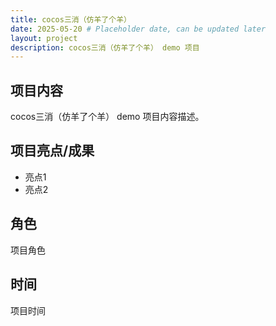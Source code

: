 ```yaml
---
title: cocos三消（仿羊了个羊）
date: 2025-05-20 # Placeholder date, can be updated later
layout: project
description: cocos三消（仿羊了个羊） demo 项目
---
```


<!-- 主图位置 -->

## 项目内容

cocos三消（仿羊了个羊） demo 项目内容描述。

## 项目亮点/成果

- 亮点1
- 亮点2

## 角色

项目角色

## 时间

项目时间

<!-- 详情图和录屏位置 -->